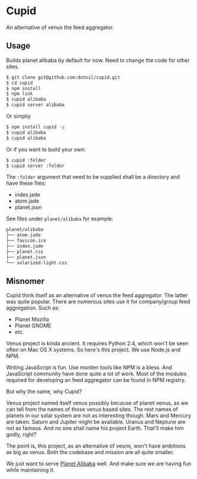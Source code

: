 # Cupid

An alternative of venus the feed aggregator.

## Usage

Builds planet alibaba by default for now. Need to change the code for other sites.

```bash
$ git clone git@github.com:dotnil/cupid.git
$ cd cupid
$ npm install
$ npm link
$ cupid alibaba
$ cupid server alibaba
```

Or simpliy

```bash
$ npm install cupid -g
$ cupid alibaba
$ cupid alibaba
```

Or if you want to build your own:

```bash
$ cupid :folder
$ cupid server :folder
```

The `:folder` argument that need to be supplied shall be a directory and have these
files:

- index.jade
- atom.jade
- planet.json

See files under `planet/alibaba` for example:

```bash
planet/alibaba
├── atom.jade
├── favicon.ico
├── index.jade
├── planet.css
├── planet.json
└── solarized-light.css
```

## Misnomer

Cupid think itself as an alternative of venus the feed aggregator. The latter was
quite popular. There are numerous sites use it for company/group feed aggregation.
Such as:

- Planet Mozilla
- Planet GNOME
- etc.

Venus project is kinda ancient. It requires Python 2.4, which won't be seen often
on Mac OS X systems. So here's this project. We use Node.js and NPM.

Writing JavaScript is fun. Use morden tools like NPM is a bless. And JavaScript
community have done quite a lot of work. Most of the modules required for developing
an feed aggregator can be found in NPM registry.

But why the name, why Cupid?

Venus project named itself venus possibly because of planet venus, as we can tell
from the names of those venus based sites. The rest names of planets in our solar
system are not as interesting though. Mars and Mercury are taken. Saturn and
Jupiter might be available. Uranus and Neptune are not as famous. And no one shall
name his project Earth. That'll make him godly, right?

The point is, this project, as an alternative of veuns, won't have ambitions as
big as venus. Both the codebase and mission are all quite smaller.

We just want to serve [Planet Alibaba](http://planet.alibaba-inc.com) well. And
make sure we are having fun while maintaining it.